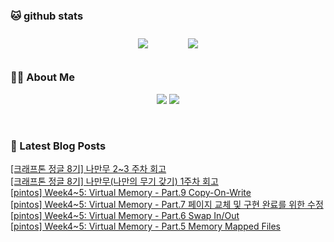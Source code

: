 
###  🐱 github stats  

<div id="main" align="center">
    <img src="https://github-readme-stats.vercel.app/api?username=Kojaewoong0504&count_private=true&show_icons=true&theme=tokyonight"
        style="height: auto; margin-left: 20px; margin-right: 20px; padding: 10px;"/>
    <img src="https://github-readme-stats.vercel.app/api/top-langs/?username=Kojaewoong0504&layout=compact"   
        style="height: auto; margin-left: 20px; margin-right: 20px; padding: 10px;"/>
</div>

###  💁‍♀️ About Me  
<p align="center">
    <a href="https://www.gowoong.com/"><img src="https://img.shields.io/badge/Blog-FF5722?style=flat-square&logo=Blogger&logoColor=white"/></a>
    <a href="mailto:jaewoong.ko0504@gmail.com"><img src="https://img.shields.io/badge/Gmail-d14836?style=flat-square&logo=Gmail&logoColor=white&link=ilovefran.ofm@gmail.com"/></a>
</p>

<br>

### 📕 Latest Blog Posts   

<a href ="https://www.gowoong.com/181"> [크래프톤 정글 8기] 나만무 2~3 주차 회고 </a> <br>
<a href ="https://www.gowoong.com/180"> [크래프톤 정글 8기] 나만무(나만의 무기 갖기) 1주차 회고 </a> <br>
<a href ="https://www.gowoong.com/179"> [pintos] Week4~5: Virtual Memory - Part.9 Copy-On-Write </a> <br>
<a href ="https://www.gowoong.com/178"> [pintos] Week4~5: Virtual Memory - Part.7 페이지 교체 및 구현 완료를 위한 수정 </a> <br>
<a href ="https://www.gowoong.com/177"> [pintos] Week4~5: Virtual Memory - Part.6 Swap In/Out </a> <br>
<a href ="https://www.gowoong.com/176"> [pintos] Week4~5: Virtual Memory - Part.5 Memory Mapped Files </a> <br>
